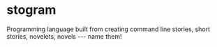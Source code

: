 # stogram
Programming language built from creating command line stories, short stories, novelets, novels --- name them!
